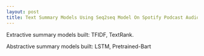 ```yaml
---
layout: post
title: Text Summary Models Using Seq2seq Model On Spotify Podcast Audio Transcripts
---
```


Extractive summary models built: TFIDF, TextRank.

Abstractive summary models built: LSTM, Pretrained-Bart



